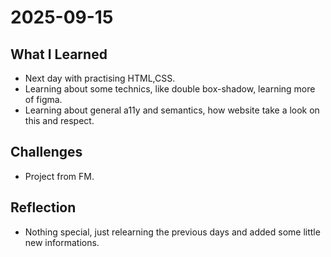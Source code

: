 # 2025-09-15

## What I Learned

- Next day with practising HTML,CSS.
- Learning about some technics, like double box-shadow, learning more of figma.
- Learning about general a11y and semantics, how website take a look on this and respect.

## Challenges

- Project from FM.

## Reflection

- Nothing special, just relearning the previous days and added some little new informations.
